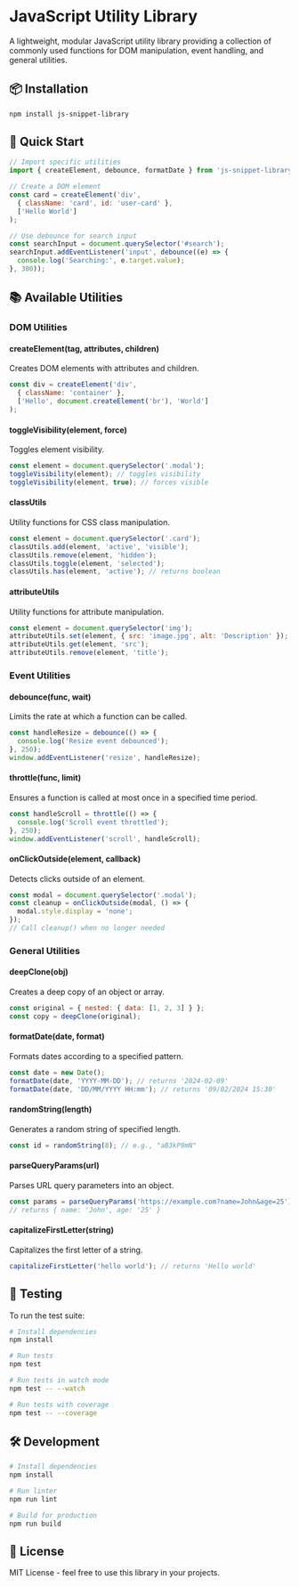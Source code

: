 # JavaScript Utility Library

A lightweight, modular JavaScript utility library providing a collection of commonly used functions for DOM manipulation, event handling, and general utilities.

## 📦 Installation

```bash
npm install js-snippet-library
```

## 🚀 Quick Start

```javascript
// Import specific utilities
import { createElement, debounce, formatDate } from 'js-snippet-library';

// Create a DOM element
const card = createElement('div', 
  { className: 'card', id: 'user-card' },
  ['Hello World']
);

// Use debounce for search input
const searchInput = document.querySelector('#search');
searchInput.addEventListener('input', debounce((e) => {
  console.log('Searching:', e.target.value);
}, 300));
```

## 📚 Available Utilities

### DOM Utilities

#### createElement(tag, attributes, children)
Creates DOM elements with attributes and children.
```javascript
const div = createElement('div', 
  { className: 'container' }, 
  ['Hello', document.createElement('br'), 'World']
);
```

#### toggleVisibility(element, force)
Toggles element visibility.
```javascript
const element = document.querySelector('.modal');
toggleVisibility(element); // toggles visibility
toggleVisibility(element, true); // forces visible
```

#### classUtils
Utility functions for CSS class manipulation.
```javascript
const element = document.querySelector('.card');
classUtils.add(element, 'active', 'visible');
classUtils.remove(element, 'hidden');
classUtils.toggle(element, 'selected');
classUtils.has(element, 'active'); // returns boolean
```

#### attributeUtils
Utility functions for attribute manipulation.
```javascript
const element = document.querySelector('img');
attributeUtils.set(element, { src: 'image.jpg', alt: 'Description' });
attributeUtils.get(element, 'src');
attributeUtils.remove(element, 'title');
```

### Event Utilities

#### debounce(func, wait)
Limits the rate at which a function can be called.
```javascript
const handleResize = debounce(() => {
  console.log('Resize event debounced');
}, 250);
window.addEventListener('resize', handleResize);
```

#### throttle(func, limit)
Ensures a function is called at most once in a specified time period.
```javascript
const handleScroll = throttle(() => {
  console.log('Scroll event throttled');
}, 250);
window.addEventListener('scroll', handleScroll);
```

#### onClickOutside(element, callback)
Detects clicks outside of an element.
```javascript
const modal = document.querySelector('.modal');
const cleanup = onClickOutside(modal, () => {
  modal.style.display = 'none';
});
// Call cleanup() when no longer needed
```

### General Utilities

#### deepClone(obj)
Creates a deep copy of an object or array.
```javascript
const original = { nested: { data: [1, 2, 3] } };
const copy = deepClone(original);
```

#### formatDate(date, format)
Formats dates according to a specified pattern.
```javascript
const date = new Date();
formatDate(date, 'YYYY-MM-DD'); // returns '2024-02-09'
formatDate(date, 'DD/MM/YYYY HH:mm'); // returns '09/02/2024 15:30'
```

#### randomString(length)
Generates a random string of specified length.
```javascript
const id = randomString(8); // e.g., "aB3kP9mN"
```

#### parseQueryParams(url)
Parses URL query parameters into an object.
```javascript
const params = parseQueryParams('https://example.com?name=John&age=25');
// returns { name: 'John', age: '25' }
```

#### capitalizeFirstLetter(string)
Capitalizes the first letter of a string.
```javascript
capitalizeFirstLetter('hello world'); // returns 'Hello world'
```

## 🧪 Testing

To run the test suite:

```bash
# Install dependencies
npm install

# Run tests
npm test

# Run tests in watch mode
npm test -- --watch

# Run tests with coverage
npm test -- --coverage
```

## 🛠️ Development

```bash
# Install dependencies
npm install

# Run linter
npm run lint

# Build for production
npm run build
```

## 📄 License

MIT License - feel free to use this library in your projects.